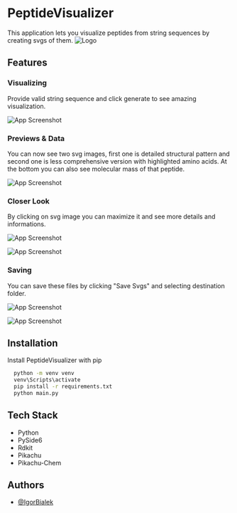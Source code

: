 # PeptideVisualizer

This application lets you visualize peptides from string sequences by creating svgs of them.
![Logo](https://i.imgur.com/CgayrKQ.png)

## Features

### Visualizing

Provide valid string sequence and click generate to see amazing visualization.

![App Screenshot](https://i.imgur.com/ZkqduyH.png)

### Previews & Data

You can now see two svg images, first one is detailed structural pattern and second one is less comprehensive version with highlighted amino acids. At the bottom you can also see molecular mass of that peptide.

![App Screenshot](https://i.imgur.com/0kq0mMe.png)

### Closer Look

By clicking on svg image you can maximize it and see more details and informations.

![App Screenshot](https://i.imgur.com/wfwR7GL.png)

![App Screenshot](https://i.imgur.com/1mgoV8f.png)

### Saving

You can save these files by clicking "Save Svgs" and selecting destination folder.

![App Screenshot](https://i.imgur.com/RZjoAEi.png)

![App Screenshot](https://i.imgur.com/HIH0sSf.png)

## Installation

Install PeptideVisualizer with pip

```bash
  python -m venv venv
  venv\Scripts\activate
  pip install -r requirements.txt
  python main.py
```

## Tech Stack

- Python
- PySide6
- Rdkit
- Pikachu
- Pikachu-Chem

## Authors

- [@IgorBialek](https://www.github.com/IgorBialek)
